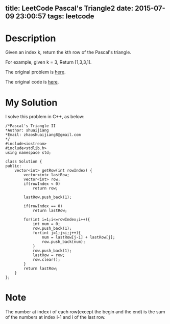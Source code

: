title: LeetCode Pascal's Triangle2
date: 2015-07-09 23:00:57
tags: leetcode
---

# Description
Given an index k, return the kth row of the Pascal's triangle.

For example, given k = 3,
Return [1,3,3,1].

The original problem is [here](https://leetcode.com/problems/pascals-triangle-ii/ "Problem").

The original code is [here](https://github.com/shuaijiang/LeetCode/blob/master/Pascal'sTriangle2.cpp "Code").
<!--more-->

# My Solution
I solve this problem in C++, as below:
	
	/*Pascal's Triangle II 
	*Author: shuaijiang
	*Email: zhaoshuaijiang8@gmail.com
	*/
	#include<iostream>
	#include<stdlib.h>
	using namespace std;
	
	class Solution {
	public:
	    vector<int> getRow(int rowIndex) {
	        vector<int> lastRow;
			vector<int> row;
	        if(rowIndex < 0)
	        	return row;
	
	        lastRow.push_back(1);
	
	        if(rowIndex == 0)
	        	return lastRow;
	        	
	        for(int i=1;i<=rowIndex;i++){
	        	int num = 0;
	        	row.push_back(1);
	        	for(int j=1;j<i;j++){
	        		num = lastRow[j-1] + lastRow[j];
	        		row.push_back(num);
	        	}
	        	row.push_back(1);
	        	lastRow = row;
	        	row.clear();
	        }
	        return lastRow;
	    }
	};


# Note
The number at index i of each row(except the begin and the end) is the sum of the numbers at index i-1 and i of the last row. 
